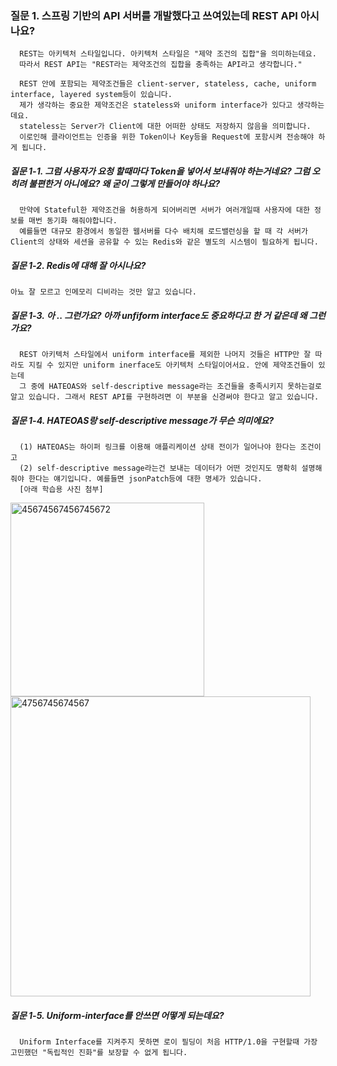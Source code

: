### 질문 1. 스프링 기반의 API 서버를 개발했다고 쓰여있는데 REST API 아시나요?
      REST는 아키텍처 스타일입니다. 아키텍처 스타일은 "제약 조건의 집합"을 의미하는데요.
      따라서 REST API는 "REST라는 제약조건의 집합을 충족하는 API라고 생각합니다."
      
      REST 안에 포함되는 제약조건들은 client-server, stateless, cache, uniform interface, layered system등이 있습니다. 
      제가 생각하는 중요한 제약조건은 stateless와 uniform interface가 있다고 생각하는데요.
      stateless는 Server가 Client에 대한 어떠한 상태도 저장하지 않음을 의미합니다.
      이로인해 클라이언트는 인증을 위한 Token이나 Key등을 Request에 포함시켜 전송해야 하게 됩니다.
      

##### 질문 1-1. 그럼 사용자가 요청 할때마다 Token을 넣어서 보내줘야 하는거네요? 그럼 오히려 불편한거 아니에요? 왜 굳이 그렇게 만들어야 하나요?

      만약에 Stateful한 제약조건을 허용하게 되어버리면 서버가 여러개일때 사용자에 대한 정보를 매번 동기화 해줘야합니다.
      예를들면 대규모 환경에서 동일한 웹서버를 다수 배치해 로드밸런싱을 할 때 각 서버가 Client의 상태와 세션을 공유할 수 있는 Redis와 같은 별도의 시스템이 필요하게 됩니다. 
      
      
##### 질문 1-2. Redis에 대해 잘 아시나요?

    아뇨 잘 모르고 인메모리 디비라는 것만 알고 있습니다.
    

##### 질문 1-3. 아 .. 그런가요? 아까 unfiform interface도 중요하다고 한 거 같은데 왜 그런가요?

      REST 아키텍처 스타일에서 uniform interface를 제외한 나머지 것들은 HTTP만 잘 따라도 지킬 수 있지만 uniform inerface도 아키텍처 스타일이어서요. 안에 제약조건들이 있는데
      그 중에 HATEOAS와 self-descriptive message라는 조건들을 충족시키지 못하는걸로 알고 있습니다. 그래서 REST API를 구현하려면 이 부분을 신경써야 한다고 알고 있습니다.
      
      
##### 질문 1-4. HATEOAS랑 self-descriptive message가 무슨 의미에요?
      (1) HATEOAS는 하이퍼 링크를 이용해 애플리케이션 상태 전이가 일어나야 한다는 조건이고
      (2) self-descriptive message라는건 보내는 데이터가 어떤 것인지도 명확히 설명해 줘야 한다는 얘기입니다. 예를들면 jsonPatch등에 대한 명세가 있습니다.
      [아래 학습용 사진 첨부]
      
<img width="310" alt="45674567456745672" src="https://user-images.githubusercontent.com/68278903/192554241-9bc67a5a-d3e3-4808-b05c-5d0ee971aeaa.PNG"> <img width="480" alt="4756745674567" src="https://user-images.githubusercontent.com/68278903/192549422-26fddfa3-834d-40dc-8bfa-1ea5ee8f77f9.PNG">

      
##### 질문 1-5. Uniform-interface를 안쓰면 어떻게 되는데요?
      Uniform Interface를 지켜주지 못하면 로이 필딩이 처음 HTTP/1.0을 구현할때 가장 고민했던 "독립적인 진화"를 보장할 수 없게 됩니다.
      
